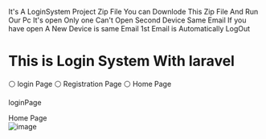 It's A LoginSystem Project Zip File You can Downlode This Zip File And Run Our Pc It's open Only one Can't Open Second Device Same Email If you have open A New Device is same Email 1st Email is Automatically LogOut 
# This is Login System With laravel 
⚪ login Page 
⚪ Registration Page 
⚪ Home Page 

loginPage
<br>


Home Page
<br>
![image](https://github.com/MohdHadi72/loginSystem/assets/154020781/5ad5efa0-70e3-4a27-a288-6a42f2a9f7d8)

